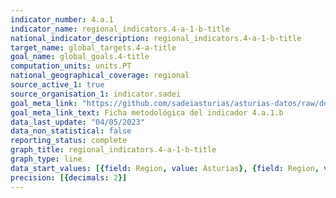 ```yaml
---
indicator_number: 4.a.1
indicator_name: regional_indicators.4-a-1-b-title
national_indicator_description: regional_indicators.4-a-1-b-title
target_name: global_targets.4-a-title
goal_name: global_goals.4-title
computation_units: units.PT
national_geographical_coverage: regional
source_active_1: true
source_organisation_1: indicator.sadei
goal_meta_link: "https://github.com/sadeiasturias/asturias-datos/raw/develop/descargas/metodologia/4.a.1.b.pdf"
goal_meta_link_text: Ficha metodológica del indicador 4.a.1.b
data_last_update: "04/05/2023"
data_non_statistical: false
reporting_status: complete
graph_title: regional_indicators.4-a-1-b-title
graph_type: line
data_start_values: [{field: Region, value: Asturias}, {field: Region, value: España}]
precision: [{decimals: 2}]
---
```

